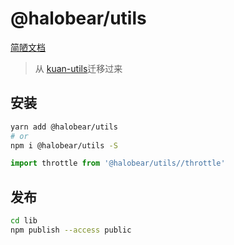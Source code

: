 # @halobear/utils

[简陋文档](https://www.kuan1.top/kuan-utils)

> 从 [kuan-utils](https://github.com/kuan1/kuan-utils)迁移过来

## 安装

```bash
yarn add @halobear/utils
# or
npm i @halobear/utils -S
```

```js
import throttle from '@halobear/utils//throttle'
```

## 发布

```bash
cd lib
npm publish --access public
```
